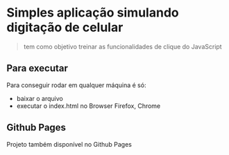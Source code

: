 # Simples aplicação simulando digitação de celular

> tem como objetivo treinar as funcionalidades de clique do JavaScript

## Para executar
Para conseguir rodar em qualquer máquina é só:
- baixar o arquivo
- executar o index.html no Browser Firefox, Chrome

## Github Pages
Projeto também disponível no Github Pages

